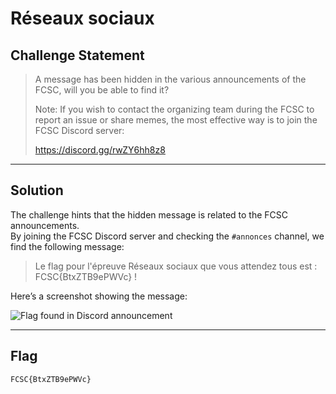 
# Réseaux sociaux


## Challenge Statement

> A message has been hidden in the various announcements of the FCSC, will you be able to find it?
> 
> Note: If you wish to contact the organizing team during the FCSC to report an issue or share memes, the most effective way is to join the FCSC Discord server:
> 
> https://discord.gg/rwZY6hh8z8

---

## Solution

The challenge hints that the hidden message is related to the FCSC announcements.  
By joining the FCSC Discord server and checking the `#annonces` channel, we find the following message:

> Le flag pour l'épreuve Réseaux sociaux que vous attendez tous est : FCSC{BtxZTB9ePWVc} !

Here’s a screenshot showing the message:

![Flag found in Discord announcement](image.png)

---

## Flag

```
FCSC{BtxZTB9ePWVc}
```
